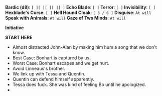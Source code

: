 **Bardic (d8)**: `[ ][ ][ ][ ][ ]`
**Echo Blade**: `[ ]`
**Terror**: `[ ]`
**Invisibility**: `[ ]`
**Hexblade's Curse**: `[ ]`
**Hell Hound Cloak**: `[ 3 / 6 ]`
**Disguise**: `At will`
**Speak with Animals**: `At will`
**Gaze of Two Minds**: `At will`

**Initiative**

**START HERE**
- Almost distracted John-Alan by making him hum a song that we don't know.
- Best Case: Bonhart is captured by us.
- Worst Case: Bonhart escapes and we get hurt.
- Avoid Linneaus's brother.
- We link up with Tessa and Quentin.
- Quentin can defend himself apparently.
- Tessa does fuck. She was kind of feeling Bo until he apologized.
- 